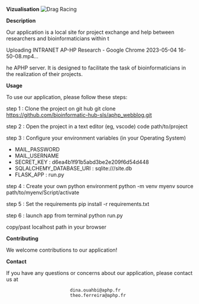 **Vizualisation**
![Drag Racing](https://github.com/bioinformatic-hub-sls/aphp_webblog/blob/main/screenshots_website/login.png)

**Description**

Our application is a local site for project exchange and help between researchers and bioinformaticians within t

Uploading INTRANET AP-HP Research - Google Chrome 2023-05-04 16-50-08.mp4…

he APHP server. It is designed to facilitate the task of bioinformaticians in the realization of their projects.


**Usage**

To use our application, please follow these steps:

step 1 : Clone the project on git hub
  git clone https://github.com/bioinformatic-hub-sls/aphp_webblog.git

step 2 : Open the project in a text editor (eg, vscode)
  code path/to/project
  
step 3 : Configure your environment variables (in your Operating System) 

  - MAIL_PASSWORD
  - MAIL_USERNAME
  - SECRET_KEY : d6ea4b1f91b5abd3be2e209f6d54d448
  - SQLALCHEMY_DATABASE_URI : sqlite:///site.db
  - FLASK_APP : run.py

step 4 : Create your own python environment
  python -m venv myenv
  source path/to/myenv/Script/activate

step 5 : Set the requirements
  pip install -r requirements.txt

step 6 : launch app from terminal
  python run.py

copy/past localhost path in your browser

**Contributing**

We welcome contributions to our application! 

**Contact**

If you have any questions or concerns about our application, please contact us at


                            dina.ouahbi@aphp.fr
                            theo.ferreira@aphp.fr

